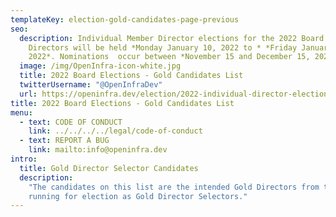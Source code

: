 ```yaml
---
templateKey: election-gold-candidates-page-previous
seo:
  description: Individual Member Director elections for the 2022 Board of
    Directors will be held *Monday January 10, 2022 to * *Friday January 18,
    2022*. Nominations  occur between *November 15 and December 15, 2020*.
  image: /img/OpenInfra-icon-white.jpg
  title: 2022 Board Elections - Gold Candidates List
  twitterUsername: "@OpenInfraDev"
  url: https://openinfra.dev/election/2022-individual-director-election/candidates/gold
title: 2022 Board Elections - Gold Candidates List
menu:
  - text: CODE OF CONDUCT
    link: ../../../../legal/code-of-conduct
  - text: REPORT A BUG
    link: mailto:info@openinfra.dev
intro:
  title: Gold Director Selector Candidates
  description:
    "The candidates on this list are the intended Gold Directors from the Gold Member companies who are
    running for election as Gold Director Selectors."
---
```

